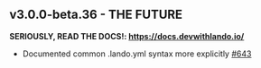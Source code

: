 v3.0.0-beta.36 - THE FUTURE
---------------------------

**SERIOUSLY, READ THE DOCS!: https://docs.devwithlando.io/**

* Documented common .lando.yml syntax more explicitly [#643](https://github.com/lando/lando/issues/643)
